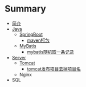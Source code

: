 # Summary

* [简介](README.md)
* [Java](Java.md)
  * [SpringBoot](Java/springboot.md)
    * [maven打包](Java/springboot/mavenda-bao.md)
  * [MyBatis](Java/mybatis.md)
    * [mybatis随机取一条记录](Java/mybatis/mybatissui-ji-qu-yi-tiao-ji-lu.md)
* [Server](server.md)
  * [Tomcat](server/tomcat.md)
    * [tomcat发布项目去掉项目名](server/tomcat/tomcatfa-bu-xiang-mu-qu-diao-xiang-mu-ming.md)
  * Nginx
* SQL


